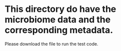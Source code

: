 
# This directory do have the microbiome data and the corresponding metadata. 

Please download the file to run the test code. 
